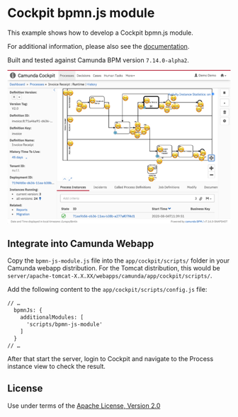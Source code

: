 Cockpit bpmn.js module
=================================

This example shows how to develop a Cockpit bpmn.js module.

For additional information, please also see the [documentation](https://docs.camunda.org/manual/7.13/webapps/cockpit/extend/configuration/#bpmn-diagram-viewer-bpmn-js).

Built and tested against Camunda BPM version `7.14.0-alpha2`.

![Screenshot](screenshot.png)


Integrate into Camunda Webapp
-----------------------------

Copy the `bpmn-js-module.js` file into the `app/cockpit/scripts/` folder in your Camunda webapp distribution.
For the Tomcat distribution, this would be `server/apache-tomcat-X.X.XX/webapps/camunda/app/cockpit/scripts/`.

Add the following content to the `app/cockpit/scripts/config.js` file:

```
// …
  bpmnJs: {
    additionalModules: [
      'scripts/bpmn-js-module'
    ]
  }
// …
```
After that start the server, login to Cockpit and navigate to the Process instance view to check the result.

License
-------

Use under terms of the [Apache License, Version 2.0](http://www.apache.org/licenses/LICENSE-2.0)
